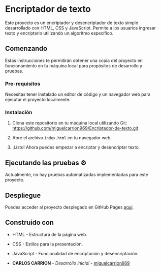 # Encriptador de texto

Este proyecto es un encriptador y desencriptador de texto simple desarrollado con HTML, CSS y JavaScript. Permite a los usuarios ingresar texto y encriptarlo utilizando un algoritmo específico.

## Comenzando 

Estas instrucciones te permitirán obtener una copia del proyecto en funcionamiento en tu máquina local para propósitos de desarrollo y pruebas.

### Pre-requisitos 

Necesitas tener instalado un editor de código y un navegador web para ejecutar el proyecto localmente.

### Instalación 

1. Clona este repositorio en tu máquina local utilizando Git: https://github.com/miguelcarrion969/Encriptador-de-texto.git


2. Abre el archivo `index.html` en tu navegador web.

3. ¡Listo! Ahora puedes empezar a encriptar y desencriptar texto.

## Ejecutando las pruebas ⚙

Actualmente, no hay pruebas automatizadas implementadas para este proyecto.

## Despliegue 

Puedes acceder al proyecto desplegado en GitHub Pages [aquí](https://miguelcarrion969.github.io/Encriptador_de_texto/).

## Construido con 

- HTML - Estructura de la página web.
- CSS - Estilos para la presentación.
- JavaScript - Funcionalidad de encriptación y desencriptación.


- **CARLOS CARRION** - *Desarrollo inicial* - [miguelcarrion969](https://github.com/miguelcarrion969)


